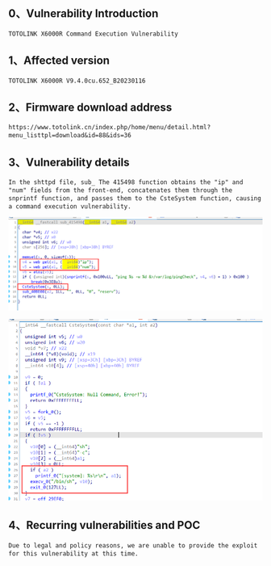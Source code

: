 ## 0、Vulnerability Introduction

```
TOTOLINK X6000R Command Execution Vulnerability
```

## 1、Affected version

```
TOTOLINK X6000R V9.4.0cu.652_B20230116
```

## 2、Firmware download address

```
https://www.totolink.cn/index.php/home/menu/detail.html?menu_listtpl=download&id=88&ids=36
```

## 3、Vulnerability details

```
In the shttpd file, sub_ The 415498 function obtains the "ip" and "num" fields from the front-end, concatenates them through the snprintf function, and passes them to the CsteSystem function, causing a command execution vulnerability.
```

![image-20231018105335927](upload\image-20231018105335927.png)

![image-20231018105438541](upload\image-20231018105438541.png)

## 4、Recurring vulnerabilities and POC

```
Due to legal and policy reasons, we are unable to provide the exploit for this vulnerability at this time.
```